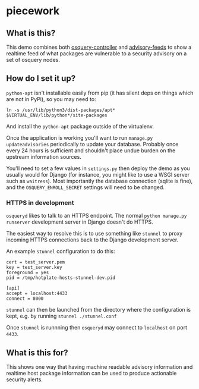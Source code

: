# piecework

## What is this?

This demo combines both [osquery-controller](https://github.com/fincham/osquery-controller) and [advisory-feeds](https://github.com/fincham/advisory-feeds) to show a realtime feed of what packages are vulnerable to a security advisory on a set of osquery nodes.

## How do I set it up?

`python-apt` isn't installable easily from pip (it has silent deps on things which are not in PyPi), so you may need to:

    ln -s /usr/lib/python3/dist-packages/apt* $VIRTUAL_ENV/lib/python*/site-packages
    
And install the `python-apt` package outside of the virtualenv.

Once the application is working you'll want to run `manage.py updateadvisories` periodically to update your database. Probably once every 24 hours is sufficient and shouldn't place undue burden on the upstream information sources.

You'll need to set a few values in `settings.py` then deploy the demo as you usually would for Django (for instance, you might like to use a WSGI server such as `waitress`). Most importantly the database connection (sqlite is fine), and the `OSQUERY_ENROLL_SECRET` settings will need to be changed.

### HTTPS in development

`osqueryd` likes to talk to an HTTPS endpoint. The normal `python manage.py runserver` development server in Django doesn't do HTTPS.

The easiest way to resolve this is to use something like `stunnel` to proxy incoming HTTPS connections back to the Django development server.

An example `stunnel` configuration to do this:

    cert = test_server.pem
    key = test_server.key
    foreground = yes
    pid = /tmp/hotplate-hosts-stunnel-dev.pid

    [api]
    accept = localhost:4433
    connect = 8000

`stunnel` can then be launched from the directory where the configuration is kept, e.g. by running `stunnel ./stunnel.conf`

Once `stunnel` is runnning then `osqueryd` may connect to `localhost` on port `4433`.

## What is this for?

This shows one way that having machine readable advisory information and realtime host package information can be used to produce actionable security alerts.
